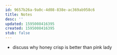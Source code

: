 ```yaml
---
id: 9657b26a-9a0c-4d08-838e-ac369ab958c6
title: Notes
desc: ''
updated: 1595008416395
created: 1595008416395
stub: false
---
```

- discuss why honey crisp is better than pink lady


